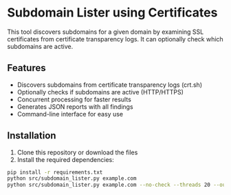 # Subdomain Lister using Certificates

This tool discovers subdomains for a given domain by examining SSL certificates from certificate transparency logs. It can optionally check which subdomains are active.

## Features

- Discovers subdomains from certificate transparency logs (crt.sh)
- Optionally checks if subdomains are active (HTTP/HTTPS)
- Concurrent processing for faster results
- Generates JSON reports with all findings
- Command-line interface for easy use

## Installation

1. Clone this repository or download the files
2. Install the required dependencies:

```bash
pip install -r requirements.txt
python src/subdomain_lister.py example.com
python src/subdomain_lister.py example.com --no-check --threads 20 --output-dir my_outputs

